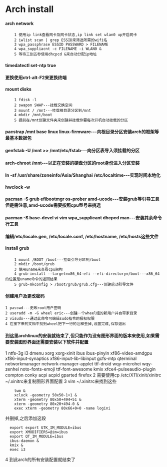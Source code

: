 # Arch install

#### arch network

``` shell
	1 使用ip link查看网卡及网卡状态,ip link set wlan0 up开启网卡
	2 iwlist scan | grep ESSID来筛选所需的wifi名
	3 wpa_passphrase ESSID PASSWARD > FILENAME
	4 wpa_suppliacnt -c FILENAME -i WLAN0 &
	5 等待三到五秒使用dhcpcd &来自动分配ip地址
```

#### timedatectl set-ntp true

#### 更换使用ctrl-alt-F2来更换终端

#### mount disks

``` shell
	1 fdisk -l
	2 swapon SWAP---挂载交换空间
	3 mount / /mnt---挂载根目录分区到/mnt
	4 mkdir /mnt/boot
	5 提前在/mnt创建文件夹来创建并挂载你要每次开机自动挂载的分区
```

#### pacstrap /mnt base linux linux-firmware---向根目录分区安装arch的框架等最基本数据包

#### genfstab -U /mnt >> /mnt/etc/fstab---向分区表导入须挂载的分区

#### arch-chroot /mnt---以正在安装的硬盘分区的root身份进入分区安装

#### ln -sf /usr/share/zoneinfo/Asia/Shanghai /etc/localtime---实现时间本地化

#### hwclock -w

#### pacman -S grub efibootmgr os-prober amd-ucode---安装grub等引导工具但是需注意,amd-ucode需要按照cpu型号来挑选

#### pacman -S base-devel vi vim wpa_supplicant dhcpcd man---安装其余命令行工具

#### 编辑/etc/locale.gen, /etc/locale.conf, /etc/hostname, /etc/hosts这些文件

#### install grub

```shell
	1 mount /BOOT /boot---挂载引导分区到/boot
	2 mkdir /boot/grub
	3 使用uname来查看cpu架构
	4 grub-install --target=x86_64-efi --efi-directory=/boot---x86_64的位置是uname命令的返回结果
	5 grub-mkconfig > /boot/grub/grub.cfg---创建启动引导文件
```

#### 创建用户及更改密码

```shell
1 passwd---更改root用户密码
2 useradd -m -G wheel eric---创建一个wheel组的新用户并自带家目录
3 visudo---通过此命令可编辑sudo指令的授权权限
4 在接下来的文档中找到wheel把下一行的注释去掉,设置完成,保存退出
```

#### 到这里archlinux的安装就结束了,但只能作为没有图形界面的版本来使用,如果需要安装图形界面还需要安装以下软件并配置

1 ntfs-3g i3 dmenu xorg xorg-xinit ibus ibus-pinyin xf86-video-amdgpu xf86-input-synaptics xf86-input-lib-libinput gcfs-mtp qterminal networkmanager network-manager-applet ttf-droid wqy-microhei wqy-zenhei noto-fonts-emoji ttf-font-awesome kmix xfce4-pulseaudio-plugin compton conky acpi acpid gparted firefox 
2 需要使用cp /etc/X11/xinit/xinitrc ~/.xinitrc来复制图形界面配置
3 vim ~/.xinitrc来找到这些
```shell
	twm &
	xclock -geometry 50x50-1+1 &
	xterm -geometry 80x50+494+51 &
	xterm -geometry 80x20+494-0 &
	exec xterm -geometry 80x66+0+0 -name logini
```
  并删掉,之后添加这段
  ```shell
	export export GTK_IM_MODULE=ibus
	export XMODIFIERS=@im=ibus
	export QT_IM_MODULE=ibus
	ibus-daemon &
	kmix &
	exec i3
  ```
4 到此arch的所有安装配置就结束了